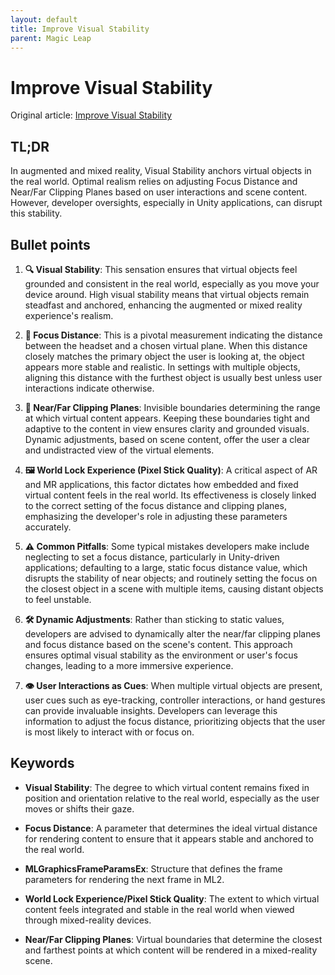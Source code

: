```yaml
---
layout: default
title: Improve Visual Stability
parent: Magic Leap
---
```


# Improve Visual Stability
Original article: [Improve Visual Stability](https://developer-docs.magicleap.cloud/docs/guides/best-practices/improve-visual-stability)

## TL;DR
In augmented and mixed reality, Visual Stability anchors virtual objects in the real world. Optimal realism relies on adjusting Focus Distance and Near/Far Clipping Planes based on user interactions and scene content. However, developer oversights, especially in Unity applications, can disrupt this stability.

## Bullet points

1. **🔍 Visual Stability**: This sensation ensures that virtual objects feel grounded and consistent in the real world, especially as you move your device around. High visual stability means that virtual objects remain steadfast and anchored, enhancing the augmented or mixed reality experience's realism.

2. **📏 Focus Distance**: This is a pivotal measurement indicating the distance between the headset and a chosen virtual plane. When this distance closely matches the primary object the user is looking at, the object appears more stable and realistic. In settings with multiple objects, aligning this distance with the furthest object is usually best unless user interactions indicate otherwise.

3. **🔲 Near/Far Clipping Planes**: Invisible boundaries determining the range at which virtual content appears. Keeping these boundaries tight and adaptive to the content in view ensures clarity and grounded visuals. Dynamic adjustments, based on scene content, offer the user a clear and undistracted view of the virtual elements.

4. **🖼️ World Lock Experience (Pixel Stick Quality)**: A critical aspect of AR and MR applications, this factor dictates how embedded and fixed virtual content feels in the real world. Its effectiveness is closely linked to the correct setting of the focus distance and clipping planes, emphasizing the developer's role in adjusting these parameters accurately.

5. **⚠️ Common Pitfalls**: Some typical mistakes developers make include neglecting to set a focus distance, particularly in Unity-driven applications; defaulting to a large, static focus distance value, which disrupts the stability of near objects; and routinely setting the focus on the closest object in a scene with multiple items, causing distant objects to feel unstable.

6. **🛠️ Dynamic Adjustments**: Rather than sticking to static values, developers are advised to dynamically alter the near/far clipping planes and focus distance based on the scene's content. This approach ensures optimal visual stability as the environment or user's focus changes, leading to a more immersive experience.

7. **👁️ User Interactions as Cues**: When multiple virtual objects are present, user cues such as eye-tracking, controller interactions, or hand gestures can provide invaluable insights. Developers can leverage this information to adjust the focus distance, prioritizing objects that the user is most likely to interact with or focus on.

## Keywords
- **Visual Stability**: The degree to which virtual content remains fixed in position and orientation relative to the real world, especially as the user moves or shifts their gaze.

- **Focus Distance**: A parameter that determines the ideal virtual distance for rendering content to ensure that it appears stable and anchored to the real world.

- **MLGraphicsFrameParamsEx**: Structure that defines the frame parameters for rendering the next frame in ML2.

- **World Lock Experience/Pixel Stick Quality**: The extent to which virtual content feels integrated and stable in the real world when viewed through mixed-reality devices.

- **Near/Far Clipping Planes**: Virtual boundaries that determine the closest and farthest points at which content will be rendered in a mixed-reality scene.